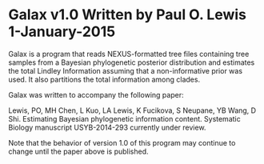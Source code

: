 Galax v1.0
Written by Paul O. Lewis
1-January-2015
=====

Galax is a program that reads NEXUS-formatted tree files containing tree samples from a
Bayesian phylogenetic posterior distribution and estimates the total Lindley Information
assuming that a non-informative prior was used. It also partitions the total information
among clades.

Galax was written to accompany the following paper:

Lewis, PO, MH Chen, L Kuo, LA Lewis, K Fucikova, S Neupane, YB Wang, D Shi. Estimating
Bayesian phylogenetic information content. Systematic Biology manuscript USYB-2014-293
currently under review.

Note that the behavior of version 1.0 of this program may continue to change until the
paper above is published.
